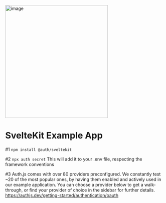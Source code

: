 <img width="327" height="361" alt="image" src="https://github.com/user-attachments/assets/f9dce361-95da-4fe2-8fd5-a7dae8255fdc" />

# SvelteKit Example App

#1 `npm install @auth/sveltekit`
 
#2 `npx auth secret`
  This will add it to your .env file, respecting the framework conventions 

#3 Auth.js comes with over 80 providers preconfigured. We constantly test ~20 of the most popular ones, by having them enabled and actively used in our example application. You can choose a provider below to get a walk-through, or find your provider of choice in the sidebar for further details.
https://authjs.dev/getting-started/authentication/oauth
